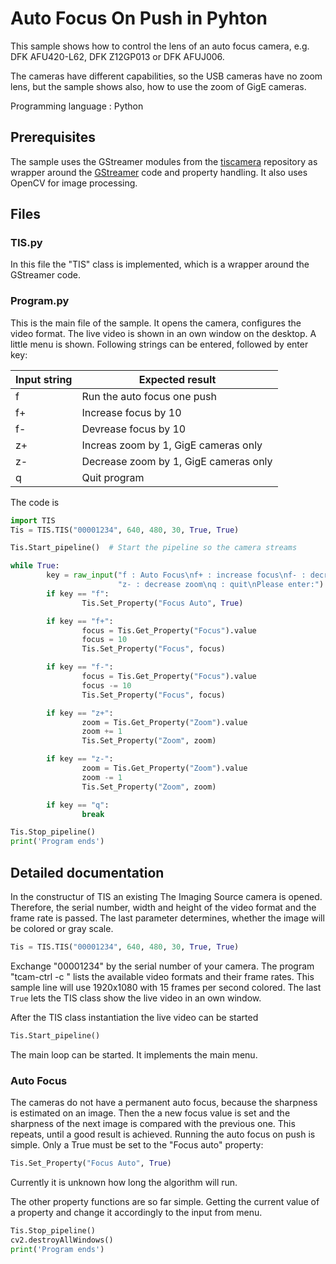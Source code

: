 # Auto Focus On Push in Pyhton
This sample shows how to control the lens of an auto focus camera, e.g. DFK AFU420-L62, DFK Z12GP013 or DFK AFUJ006.

The cameras have different capabilities, so the USB cameras have no zoom lens, but the sample shows also, how to use the zoom of GigE cameras.

Programming language : Python

## Prerequisites
The sample uses the GStreamer modules from the [tiscamera](https://github.com/TheImagingSource/tiscamera) repository as wrapper around the
[GStreamer](https://gstreamer.freedesktop.org/) code and property handling. It also uses OpenCV for image processing.

## Files
### TIS.py
In this file the "TIS" class is implemented, which is a wrapper around the GStreamer code. 
### Program.py
This is the main file of the sample. It opens the camera, configures the video format. The live video is shown in an own window on the desktop. 
A little menu is shown. Following strings  can be entered, followed by enter key:

| Input string | Expected result |
| --- | --- |
| f | Run the auto focus one push |
| f+ | Increase focus by 10 |
| f- | Devrease focus by 10 |
| z+ | Increas zoom by 1, GigE cameras only |
| z- | Decrease zoom by 1, GigE cameras only |
| q | Quit program |



 The code is
``` Python
import TIS
Tis = TIS.TIS("00001234", 640, 480, 30, True, True)

Tis.Start_pipeline()  # Start the pipeline so the camera streams

while True:
        key = raw_input("f : Auto Focus\nf+ : increase focus\nf- : decrease focus\nz+ : increase zoom\n"
                        "z- : decrease zoom\nq : quit\nPlease enter:")
        if key == "f":
                Tis.Set_Property("Focus Auto", True)

        if key == "f+":
                focus = Tis.Get_Property("Focus").value
                focus = 10
                Tis.Set_Property("Focus", focus)

        if key == "f-":
                focus = Tis.Get_Property("Focus").value
                focus -= 10
                Tis.Set_Property("Focus", focus)

        if key == "z+":
                zoom = Tis.Get_Property("Zoom").value
                zoom += 1
                Tis.Set_Property("Zoom", zoom)

        if key == "z-":
                zoom = Tis.Get_Property("Zoom").value
                zoom -= 1
                Tis.Set_Property("Zoom", zoom)

        if key == "q":
                break

Tis.Stop_pipeline()
print('Program ends')

``` 

## Detailed documentation
In the constructur of TIS an existing The Imaging Source camera is opened. Therefore, the serial number, width and height of the video format and the frame rate is passed. The last parameter determines, whether the image will be colored or gray scale.

``` Python
Tis = TIS.TIS("00001234", 640, 480, 30, True, True)
``` 

Exchange "00001234" by the serial number of your camera. The program "tcam-ctrl -c <serialnumber>" lists the available video formats and their frame rates. This sample line will use 1920x1080 with 15 frames per second colored. The last ```True``` lets the TIS class show the live video in an own window.

After the TIS class instantiation the live video can be started
``` Python
Tis.Start_pipeline()
``` 
The main loop can be started. It implements the main menu.

### Auto Focus
The cameras do not have a permanent auto focus, because the sharpness is estimated on an image. Then the a new focus value is set and the sharpness of the next image is compared with the previous one. This repeats, until a good result is achieved. 
Running the auto focus on push is simple. Only a True must be set to the "Focus auto" property:
``` Python
Tis.Set_Property("Focus Auto", True)
``` 
Currently it is unknown how long the algorithm will run. 

The other property functions are so far simple. Getting the current value of a property and change it accordingly to the input from menu.


``` Python
Tis.Stop_pipeline()
cv2.destroyAllWindows()
print('Program ends')
``` 





